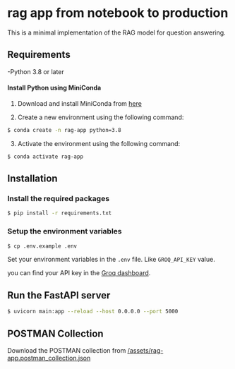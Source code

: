 # rag app from notebook to production 

This is a minimal implementation of the RAG model for question answering.

## Requirements

-Python 3.8 or later

#### Install Python using MiniConda
1) Download and install MiniConda from [here](https://docs.anaconda.com/free/miniconda/#quick-command-line-install)

2) Create a new environment using the following command:
```bash
$ conda create -n rag-app python=3.8
```
3) Activate the environment using the following command:
```bash
$ conda activate rag-app
```

## Installation

### Install the required packages

```bash
$ pip install -r requirements.txt
```

### Setup the environment variables

```bash
$ cp .env.example .env
```

Set your environment variables in the `.env` file. Like `GROQ_API_KEY` value.

you can find your API key in the [Groq dashboard](https://console.groq.com/keys).

## Run the FastAPI server

```bash
$ uvicorn main:app --reload --host 0.0.0.0 --port 5000
```

## POSTMAN Collection

Download the POSTMAN collection from [/assets/rag-app.postman_collection.json](/assets/rag-app.postman_collection.json)
